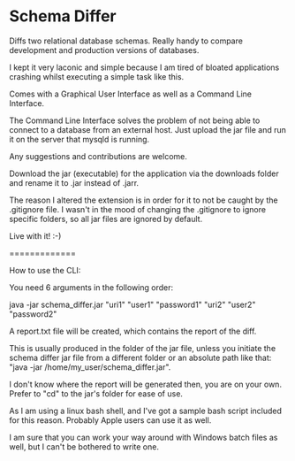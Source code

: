 Schema Differ
=============

Diffs two relational database schemas. Really handy to compare development and production versions of databases.

I kept it very laconic and simple because I am tired of bloated applications crashing whilst executing a simple task like this.

Comes with a Graphical User Interface as well as a Command Line Interface.

The Command Line Interface solves the problem of not being able to connect to a database from an external host. Just upload the jar file and run it on the server that mysqld is running.

Any suggestions and contributions are welcome.

Download the jar (executable) for the application via the downloads folder and rename it to .jar instead of .jarr. 

The reason I altered the extension is in order for it to not be caught by the .gitignore file. I wasn't in the mood of changing the .gitignore to ignore specific folders, so all jar files are ignored by default. 

Live with it! :-)

=============

How to use the CLI:

You need 6 arguments in the following order:

java -jar schema_differ.jar "uri1" "user1" "password1" "uri2" "user2" "password2"

A report.txt file will be created, which contains the report of the diff. 

This is usually produced in the folder of the jar file, unless you initiate the schema differ jar file from a different folder or an absolute path like that: "java -jar /home/my_user/schema_differ.jar". 

I don't know where the report will be generated then, you are on your own. Prefer to "cd" to the jar's folder for ease of use.

As I am using a linux bash shell, and I've got a sample bash script included for this reason. Probably Apple users can use it as well.

I am sure that you can work your way around with Windows batch files as well, but I can't be bothered to write one.
